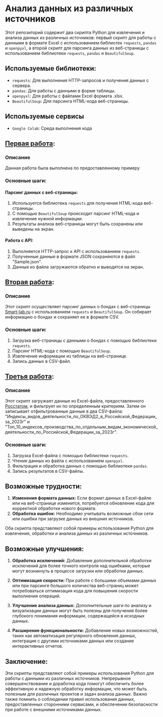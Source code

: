 # Анализ данных из различных источников

Этот репозиторий содержит два скрипта Python для извлечения и анализа данных из различных источников: первый скрипт для работы с данными в формате Excel с использованием библиотек `requests`, `pandas` и `openpyxl`, а второй скрипт для парсинга данных из веб-страницы с использованием библиотеки `requests`, `pandas` и `BeautifulSoup`.

## Используемые библиотеки:

- `requests`: Для выполнения HTTP-запросов и получения данных с сервера.
- `pandas`: Для работы с данными в форме таблицы.
- `openpyxl`: Для работы с файлами Excel формата .xlsx.
- `BeautifulSoup`: Для парсинга HTML-кода веб-страницы.

## Используемые сервисы
- `Google Colab`: Среда выполнения кода

## [Первая работа](https://colab.research.google.com/drive/1QA4R8kJdEqUhdybiWGUHX-8BlL8FL_CX?usp=sharing):
### Описание
Данная работа была выполнена по предоставленному примеру

### Основные шаги:
#### Парсинг данных с веб-страницы:
1. Используется библиотека `requests` для получения HTML-кода веб-страницы.
2. С помощью `BeautifulSoup` происходит парсинг HTML-кода и извлечение нужной информации.
3. Результаты анализа веб-страницы могут быть сохранены или выведены на экран.

#### Работа с API:
1. Выполняется HTTP-запрос к API с использованием `requests`.
2. Полученные данные в формате JSON сохраняются в файл "Sample.json".
3. Данные из файла загружаются обратно и выводятся на экран.

## [Вторая работа](https://colab.research.google.com/drive/1x3-u1Sj7fvyQ76FUFbX_S73ps3k2dYtB?usp=sharing):
### Описание
Этот скрипт осуществляет парсинг данных о бондах с веб-страницы [Smart-lab.ru](https://smart-lab.ru/q/bonds/) с использованием `requests` и `BeautifulSoup`. Он собирает информацию о бондах и сохраняет ее в формате CSV.

### Основные шаги:
1. Загрузка веб-страницы с данными о бондах с помощью библиотеки `requests`.
2. Парсинг HTML-кода с помощью `BeautifulSoup`.
3. Извлечение информации из таблицы на веб-странице.
4. Запись данных в CSV-файл.

## [Третья работа](https://colab.research.google.com/drive/1ZCT1a1xuQC0uv-2aDUvRBBu0mjJhRRoR?usp=sharing):
### Описание
Этот скрипт загружает данные из Excel-файла, предоставленного [Росстатом](https://rosstat.gov.ru), и фильтрует их по определенным критериям. Затем он записывает отфильтрованные данные в два CSV-файла: "Индексы_видов_деятельности_по_ОКВЭД2_в_Российской_Федерации_за_2023г" и "Топ_10_индексов_производства_по_отдельным_видам_экономической_деятельности_по_Российской_Федерации_за_2023г".

### Основные шаги:
1. Загрузка Excel-файла с помощью библиотеки `requests`.
2. Чтение данных из файла с использованием `openpyxl`.
3. Фильтрация и обработка данных с помощью библиотеки `pandas`.
4. Запись результатов в CSV-файлы.

## Возможные трудности:
1. **Изменения формата данных:** Если формат данных в Excel-файле или на веб-странице изменится, потребуется обновление кода для корректной обработки нового формата.
2. **Обработка ошибок:** Необходимо учитывать возможные сбои сети или ошибки при загрузке данных из внешних источников.

Оба скрипта представляют собой примеры использования Python для извлечения, обработки и анализа данных из различных источников.

## Возможные улучшения:

1. **Обработка исключений:** Добавление дополнительной обработки исключений для более точного контроля над ошибками, которые могут возникнуть в процессе загрузки или обработки данных.

2. **Оптимизация скорости:** При работе с большими объемами данных или при парсинге большого количества веб-страниц может потребоваться оптимизация кода для повышения скорости выполнения операций.

3. **Улучшение анализа данных:** Дополнительные шаги по анализу и визуализации данных могут быть полезны для получения более глубокого понимания информации, содержащейся в исходных данных.

4. **Расширение функциональности:** Добавление новых возможностей, таких как автоматизация регулярного обновления данных, интеграция с другими источниками данных или создание интерактивных отчетов.

## Заключение:

Эти скрипты представляют собой примеры использования Python для работы с данными из различных источников. Непрерывное совершенствование и доработка кода помогут обеспечить более эффективную и надежную обработку информации, что может быть полезным для различных проектов и задач анализа данных. Важно также помнить о соблюдении правил использования данных, предоставленных сторонними сервисами, и обеспечении безопасности при работе с внешними источниками данных.
